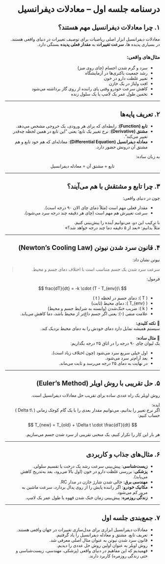 <div dir="rtl">

# درسنامه جلسه اول – معادلات دیفرانسیل  

## ۱. چرا معادلات دیفرانسیل مهم هستند؟  
معادلات دیفرانسیل ابزار اصلی ریاضیات برای توصیف تغییرات در دنیای واقعی هستند.  
در بسیاری پدیده ها، **سرعت تغییرات** به **مقدار فعلی پدیده** بستگی دارد.  

### مثال‌های واقعی:  
- سرد و گرم شدن اجسام (چای روی میز)  
- رشد جمعیت باکتری‌ها در آزمایشگاه  
- تغییر غلظت دارو در خون  
- افت ولتاژ در یک خازن  
- کاهش سرعت خودرو وقتی پای راننده از روی گاز برداشته می‌شود  
- تخمین طول عمر یک لامپ یا یک سلول زنده  

---

## ۲. تعریف پایه‌ها  

- **تابع (Function)**: رابطه‌ای که برای هر ورودی، یک خروجی مشخص می‌دهد.  
- **مشتق (Derivative)**: نرخ تغییر یک تابع؛ یعنی "این تابع در همین لحظه چه‌قدر تغییر می‌کند".  
- **معادله دیفرانسیل (Differential Equation)**: معادله‌ای که هم خود تابع و هم مشتق آن درونش حضور دارد.  

به زبان ساده:  

$$
\text{تابع + مشتق آن = معادله دیفرانسیل}
$$  

---

## ۳. چرا تابع و مشتقش با هم می‌آیند؟  

چون در دنیای واقعی:  
- مقدار فعلی مهم است (مثلاً دمای چای الان ۹۰ درجه است).  
- سرعت تغییرش هم مهم است (چای هر دقیقه چند درجه سرد می‌شود).  

با ترکیب این دو، می‌توانیم آینده را پیش‌بینی کنیم.  
مثلاً بدانیم: «بعد از ۵ دقیقه دما چند درجه خواهد شد؟»  

---

## ۴. قانون سرد شدن نیوتن (Newton’s Cooling Law)  

نیوتن نشان داد:  
> سرعت سرد شدن یک جسم متناسب است با اختلاف دمای جسم و محیط.  

فرمول:  

$$
\frac{dT}{dt} = -k \cdot (T - T_{env})
$$  

<div dir="rtl">

- \( T \): دمای جسم در لحظه \( t \)  
- \( T_{env} \): دمای محیط (ثابت)  
- \( k \): ضریب خنک‌شدن (وابسته به شرایط جسم و محیط)  
- علامت منفی \(-\): یعنی اگر جسم داغ‌تر از محیط باشد، دما کاهش می‌یابد.  

</div>


🔑 **نکته کلیدی:**  
سیستم همیشه تمایل دارد دمای خودش را به دمای محیط نزدیک کند.  

🍵 **مثال ساده:**  
یک لیوان چای ۹۰ درجه را در اتاق ۲۵ درجه بگذاریم:  
- اول خیلی سریع سرد می‌شود (چون اختلاف زیاد است).  
- بعد آرام‌تر سرد می‌شود.  
- در نهایت به دمای ۲۵ درجه می‌رسد و ثابت می‌ماند.  

---

## ۵. حل تقریبی با روش اویلر (Euler’s Method)  

روش اویلر یک راه عددی ساده برای تقریب حل معادلات دیفرانسیل است.  

ایده:  
اگر نرخ تغییر را بدانیم، می‌توانیم مقدار بعدی را با یک گام کوچک زمانی \( \Delta t \) حساب کنیم:  

$$
T_{new} = T_{old} + \Delta t \cdot \frac{dT}{dt}
$$  

هر بار این کار را تکرار کنیم، یک منحنی تقریبی از سرد شدن جسم می‌سازیم.  

---

## ۶. مثال‌های جذاب و کاربردی  

- **زیست‌شناسی**: پیش‌بینی سرعت رشد یک درخت یا تقسیم سلولی.  
- **پزشکی**: بررسی غلظت دارو در خون (اول بالا می‌رود، بعد به‌تدریج کاهش می‌یابد).  
- **مهندسی برق**: خالی شدن شارژ خازن در مدار RC.  
- **مکانیک خودرو**: اگر راننده پایش را از روی پدال بردارد، سرعت ماشین به مرور کم می‌شود.  
- **زندگی روزمره**: پیش‌بینی زمان خنک شدن قهوه یا طول عمر یک لامپ.  

---

## ۷. جمع‌بندی جلسه اول  

- معادلات دیفرانسیل ابزاری برای مدل‌سازی تغییرات در جهان واقعی هستند.  
- تعریف تابع، مشتق و معادله دیفرانسیل را یاد گرفتیم.  
- قانون سرد شدن نیوتن به عنوان مثال اصلی معرفی شد.  
- روش اویلر به عنوان اولین روش حل عددی را دیدیم.  
- فهمیدیم که این مفاهیم در دنیای واقعی (پزشکی، مهندسی، زیست‌شناسی و حتی زندگی روزمره) کاربرد دارند.  

</div>  
